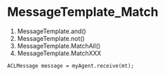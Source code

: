 # MessageTemplate_Match

1. MessageTemplate.and()
2. MessageTemplate.not()
3. MessageTemplate.MatchAll()
4. MessageTemplate.MatchXXX

`ACLMessage message = myAgent.receive(mt);`